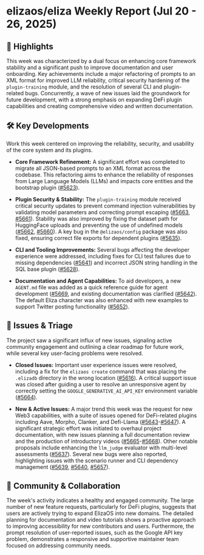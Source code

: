 # elizaos/eliza Weekly Report (Jul 20 - 26, 2025)

## 🚀 Highlights
This week was characterized by a dual focus on enhancing core framework stability and a significant push to improve documentation and user onboarding. Key achievements include a major refactoring of prompts to an XML format for improved LLM reliability, critical security hardening of the `plugin-training` module, and the resolution of several CLI and plugin-related bugs. Concurrently, a wave of new issues laid the groundwork for future development, with a strong emphasis on expanding DeFi plugin capabilities and creating comprehensive video and written documentation.

## 🛠️ Key Developments
Work this week centered on improving the reliability, security, and usability of the core system and its plugins.

-   **Core Framework Refinement:** A significant effort was completed to migrate all JSON-based prompts to an XML format across the codebase. This refactoring aims to enhance the reliability of responses from Large Language Models (LLMs) and impacts core entities and the bootstrap plugin ([#5623](https://github.com/elizaos/eliza/pull/5623)).

-   **Plugin Security & Stability:** The `plugin-training` module received critical security updates to prevent command injection vulnerabilities by validating model parameters and correcting prompt escaping ([#5663](https://github.com/elizaos/eliza/pull/5663), [#5661](https://github.com/elizaos/eliza/pull/5661)). Stability was also improved by fixing the dataset path for HuggingFace uploads and preventing the use of undefined models ([#5662](https://github.com/elizaos/eliza/pull/5662), [#5660](https://github.com/elizaos/eliza/pull/5660)). A key bug in the `@elizaos/config` package was also fixed, ensuring correct file exports for dependent plugins ([#5635](https://github.com/elizaos/eliza/pull/5635)).

-   **CLI and Tooling Improvements:** Several bugs affecting the developer experience were addressed, including fixes for CLI test failures due to missing dependencies ([#5641](https://github.com/elizaos/eliza/pull/5641)) and incorrect JSON string handling in the SQL base plugin ([#5628](https://github.com/elizaos/eliza/pull/5628)).

-   **Documentation and Agent Capabilities:** To aid developers, a new `AGENT.md` file was added as a quick reference guide for agent development ([#5669](https://github.com/elizaos/eliza/pull/5669]), and existing documentation was clarified ([#5642](https://github.com/elizaos/eliza/pull/5642)). The default Eliza character was also enhanced with new examples to support Twitter posting functionality ([#5652](https://github.com/elizaos/eliza/pull/5652)).

## 🐛 Issues & Triage
The project saw a significant influx of new issues, signaling active community engagement and outlining a clear roadmap for future work, while several key user-facing problems were resolved.

-   **Closed Issues:** Important user experience issues were resolved, including a fix for the `elizaos create` command that was placing the `.elizadb` directory in the wrong location ([#5616](https://github.com/elizaos/eliza/issues/5616)). A critical support issue was closed after guiding a user to resolve an unresponsive agent by correctly setting the `GOOGLE_GENERATIVE_AI_API_KEY` environment variable ([#5664](https://github.com/elizaos/eliza/issues/5664)).

-   **New & Active Issues:** A major trend this week was the request for new Web3 capabilities, with a suite of issues opened for DeFi-related plugins including Aave, Morpho, Clanker, and Defi-Llama ([#5643](https://github.com/elizaos/eliza/issues/5643)-[#5647](https://github.com/elizaos/eliza/issues/5647)). A significant strategic effort was initiated to overhaul project documentation, with new issues planning a full documentation review and the production of introductory videos ([#5665](https://github.com/elizaos/eliza/issues/5665)-[#5668](https://github.com/elizaos/eliza/issues/5668)). Other notable proposals include enhancing the `llm_judge` evaluator with multi-level assessments ([#5637](https://github.com/elizaos/eliza/issues/5637)). Several new bugs were also reported, highlighting issues with the scenario runner and CLI dependency management ([#5639](https://github.com/elizaos/eliza/issues/5639), [#5640](https://github.com/elizaos/eliza/issues/5640), [#5657](https://github.com/elizaos/eliza/issues/5657)).

## 💬 Community & Collaboration
The week's activity indicates a healthy and engaged community. The large number of new feature requests, particularly for DeFi plugins, suggests that users are actively trying to expand ElizaOS into new domains. The detailed planning for documentation and video tutorials shows a proactive approach to improving accessibility for new contributors and users. Furthermore, the prompt resolution of user-reported issues, such as the Google API key problem, demonstrates a responsive and supportive maintainer team focused on addressing community needs.